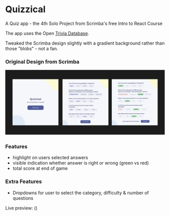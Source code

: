 # Quizzical

A Quiz app - the 4th Solo Project from Scrimba's free Intro to React Course

The app uses the Open [Trivia Database](https://opentdb.com/).

Tweaked the Scrimba design slightly with a gradient background rather than those "blobs" - not a fan.

### Original Design from Scrimba

![This is an image](./Quiz-design.png)

### Features

- highlight on users selected answers
- visible indication whether answer is right or wrong (green vs red)
- total score at end of game

### Extra Features

- Dropdowns for user to select the category, difficulty & number of questions

Live preview: ()
